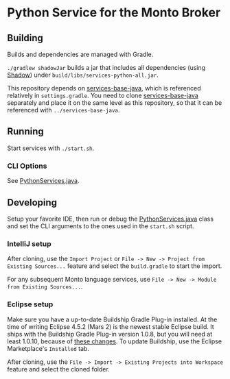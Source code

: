 # Python Service for the Monto Broker

## Building
Builds and dependencies are managed with Gradle.

`./gradlew shadowJar` builds a jar that includes all dependencies (using [Shadow](https://github.com/johnrengelman/shadow)) under `build/libs/services-python-all.jar`.

This repository depends on [services-base-java](https://github.com/monto-editor/services-base-java), which is referenced relatively in `settings.gradle`. You need to clone [services-base-java](https://github.com/monto-editor/services-base-java) separately and place it on the same level as this repository, so that it can be referenced with `../services-base-java`.


## Running
Start services with `./start.sh`.

### CLI Options
See [PythonServices.java](src/main/java/monto/service/python/PythonServices.java).


## Developing
Setup your favorite IDE, then run or debug the [PythonServices.java](src/main/java/monto/service/python/PythonServices.java) class and set the CLI arguments to the ones used in the `start.sh` script.

### IntelliJ setup
After cloning, use the `Import Project` or `File -> New -> Project from Existing Sources...` feature and select the `build.gradle` to start the import.

For any subsequent Monto language services, use `File -> New -> Module from Existing Sources...`.

### Eclipse setup
Make sure you have a up-to-date Buildship Gradle Plug-in installed. At the time of writing Eclipse 4.5.2 (Mars 2) is the newest stable Eclipse build. It ships with the Buildship Gradle Plug-in version 1.0.8, but you will need at least 1.0.10, because of [these changes](https://discuss.gradle.org/t/gradle-prefs-contains-absolute-paths/11475/34). To update Buildship, use the Eclipse Marketplace's `Installed` tab.

After cloning, use the `File -> Import -> Existing Projects into Workspace` feature and select the cloned folder.
